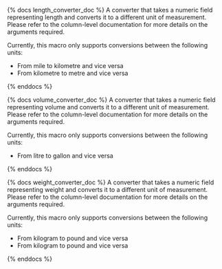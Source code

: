 {% docs length_converter_doc %}
A converter that takes a numeric field representing length and converts it to a different unit of measurement. Please refer to the column-level documentation for more details on the arguments required.

Currently, this macro only supports conversions between the following units:
- From mile to kilometre and vice versa
- From kilometre to metre and vice versa

{% enddocs %}

{% docs volume_converter_doc %}
A converter that takes a numeric field representing volume and converts it to a different unit of measurement. Please refer to the column-level documentation for more details on the arguments required.

Currently, this macro only supports conversions between the following units:
- From litre to gallon and vice versa

{% enddocs %}

{% docs weight_converter_doc %}
A converter that takes a numeric field representing weight and converts it to a different unit of measurement. Please refer to the column-level documentation for more details on the arguments required.

Currently, this macro only supports conversions between the following units:
- From kilogram to pound and vice versa
- From kilogram to pound and vice versa

{% enddocs %}
